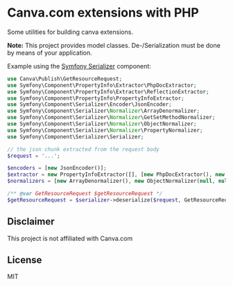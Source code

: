 # Canva.com extensions with  PHP

Some utilities for building canva extensions.

**Note:** This project provides model classes. De-/Serialization must be done by means of your application.

Example using the [Symfony Serializer](https://symfony.com/doc/current/components/serializer.html) component:

```php
use Canva\Publish\GetResourceRequest;
use Symfony\Component\PropertyInfo\Extractor\PhpDocExtractor;
use Symfony\Component\PropertyInfo\Extractor\ReflectionExtractor;
use Symfony\Component\PropertyInfo\PropertyInfoExtractor;
use Symfony\Component\Serializer\Encoder\JsonEncoder;
use Symfony\Component\Serializer\Normalizer\ArrayDenormalizer;
use Symfony\Component\Serializer\Normalizer\GetSetMethodNormalizer;
use Symfony\Component\Serializer\Normalizer\ObjectNormalizer;
use Symfony\Component\Serializer\Normalizer\PropertyNormalizer;
use Symfony\Component\Serializer\Serializer;

// the json chunk extracted from the request body
$request = '...';

$encoders = [new JsonEncoder()];
$extractor = new PropertyInfoExtractor([], [new PhpDocExtractor(), new ReflectionExtractor()]);
$normalizers = [new ArrayDenormalizer(), new ObjectNormalizer(null, null, null, $extractor), new PropertyNormalizer(), new GetSetMethodNormalizer()];

/** @var GetResourceRequest $getResourceRequest */
$getResourceRequest = $serializer->deserialize($request, GetResourceRequest::class, 'json');
```

## Disclaimer

This project is not affiliated with Canva.com

## License

MIT
